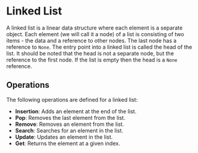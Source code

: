 # Linked List
A linked list is a linear data structure where each element is a separate object. Each element (we will call it a node) of a list is consisting of two items - the data and a reference to other nodes. The last node has a reference to `None`. The entry point into a linked list is called the head of the list. It should be noted that the head is not a separate node, but the reference to the first node. If the list is empty then the head is a `None` reference.

## Operations
The following operations are defined for a linked list:
- **Insertion**: Adds an element at the end of the list.
- **Pop**: Removes the last element from the list.
- **Remove**: Removes an element from the list.
- **Search**: Searches for an element in the list.
- **Update**: Updates an element in the list.
- **Get**: Returns the element at a given index.
